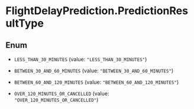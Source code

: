 # FlightDelayPrediction.PredictionResultType

## Enum


* `LESS_THAN_30_MINUTES` (value: `"LESS_THAN_30_MINUTES"`)

* `BETWEEN_30_AND_60_MINUTES` (value: `"BETWEEN_30_AND_60_MINUTES"`)

* `BETWEEN_60_AND_120_MINUTES` (value: `"BETWEEN_60_AND_120_MINUTES"`)

* `OVER_120_MINUTES_OR_CANCELLED` (value: `"OVER_120_MINUTES_OR_CANCELLED"`)



